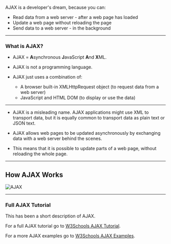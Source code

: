
AJAX is a developer's dream, because you can:

- Read data from a web server - after a web page has loaded
- Update a web page without reloading the page
- Send data to a web server - in the background

---

### What is AJAX?

- AJAX = **A**synchronous **J**avaScript **A**nd **X**ML.

- AJAX is not a programming language.

- AJAX just uses a combination of:

    - A browser built-in XMLHttpRequest object (to request data from a web server)
    - JavaScript and HTML DOM (to display or use the data)

---

- AJAX is a misleading name. AJAX applications might use XML to transport data, but it is equally common to transport data as plain text or JSON text.

- AJAX allows web pages to be updated asynchronously by exchanging data with a web server behind the scenes. 

- This means that it is possible to update parts of a web page, without reloading the whole page.

---

## How AJAX Works

![AJAX](https://www.w3schools.com/whatis/img_ajax.gif)

---

### Full AJAX Tutorial

This has been a short description of AJAX.

For a full AJAX tutorial go to [W3Schools AJAX Tutorial](https://www.w3schools.com/js/js_ajax_intro.asp).

For a more AJAX examples go to [W3Schools AJAX Examples](https://www.w3schools.com/js/js_ajax_examples.asp).